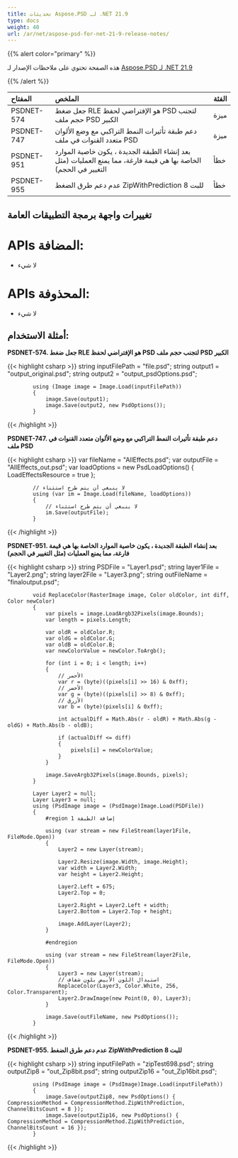 ```yaml
---
title: تحديثات Aspose.PSD لـ .NET 21.9
type: docs
weight: 40
url: /ar/net/aspose-psd-for-net-21-9-release-notes/
---
```


{{% alert color="primary" %}} 

هذه الصفحة تحتوي على ملاحظات الإصدار لـ [Aspose.PSD لـ .NET 21.9](https://www.nuget.org/packages/Aspose.PSD/)

{{% /alert %}} 

|**المفتاح**|**الملخص**|**الفئة**|
| :- | :- | :- |
|PSDNET-574|جعل ضغط RLE هو الإفتراضي لحفظ PSD لتجنب حجم ملف PSD الكبير|ميزة|
|PSDNET-747|دعم طبقة تأثيرات النمط التراكبي مع وضع الألوان متعدد القنوات في ملف PSD|ميزة|
|PSDNET-951|بعد إنشاء الطبقة الجديدة ، يكون خاصية الموارد الخاصة بها هي قيمة فارغة، مما يمنع العمليات (مثل التغيير في الحجم)|خطأ|
|PSDNET-955|عدم دعم طرق الضغط ZipWithPrediction للبت 8|خطأ|

## **تغييرات واجهة برمجة التطبيقات العامة**
# **APIs المضافة:**
- لا شيء

# **APIs المحذوفة:**
- لا شيء

## **أمثلة الاستخدام:**

**PSDNET-574. جعل ضغط RLE هو الإفتراضي لحفظ PSD لتجنب حجم ملف PSD الكبير**

{{< highlight csharp >}}
            string inputFilePath = "file.psd";
            string output1 = "output_original.psd";
            string output2 = "output_psdOptions.psd";

            using (Image image = Image.Load(inputFilePath))
            {
                image.Save(output1);
                image.Save(output2, new PsdOptions());
            }
{{< /highlight >}}

**PSDNET-747. دعم طبقة تأثيرات النمط التراكبي مع وضع الألوان متعدد القنوات في ملف PSD**

{{< highlight csharp >}}
            var fileName = "AllEffects.psd";
            var outputFile = "AllEffects_out.psd";
            var loadOptions = new PsdLoadOptions()
            {
                LoadEffectsResource = true
            };

            // لا ينبغي أن يتم طرح استثناء
            using (var im = Image.Load(fileName, loadOptions))
            {
                // لا ينبغي أن يتم طرح استثناء
                im.Save(outputFile);
            }
{{< /highlight >}}

**PSDNET-951. بعد إنشاء الطبقة الجديدة ، يكون خاصية الموارد الخاصة بها هي قيمة فارغة، مما يمنع العمليات (مثل التغيير في الحجم)**

{{< highlight csharp >}}
            string PSDFile = "Layer1.psd";
            string layer1File = "Layer2.png";
            string layer2File = "Layer3.png";
            string outFileName = "finaloutput.psd";

            void ReplaceColor(RasterImage image, Color oldColor, int diff, Color newColor)
            {
                var pixels = image.LoadArgb32Pixels(image.Bounds);
                var length = pixels.Length;

                var oldR = oldColor.R;
                var oldG = oldColor.G;
                var oldB = oldColor.B;
                var newColorValue = newColor.ToArgb();

                for (int i = 0; i < length; i++)
                {
                    // الأحمر
                    var r = (byte)((pixels[i] >> 16) & 0xff);
                    // الأخضر
                    var g = (byte)((pixels[i] >> 8) & 0xff);
                    // الأزرق
                    var b = (byte)(pixels[i] & 0xff);

                    int actualDiff = Math.Abs(r - oldR) + Math.Abs(g - oldG) + Math.Abs(b - oldB);

                    if (actualDiff <= diff)
                    {
                        pixels[i] = newColorValue;
                    }
                }

                image.SaveArgb32Pixels(image.Bounds, pixels);
            }

            Layer Layer2 = null;
            Layer Layer3 = null;
            using (PsdImage image = (PsdImage)Image.Load(PSDFile))
            {
                #region إضافة الطبقة 1

                using (var stream = new FileStream(layer1File, FileMode.Open))
                {
                    Layer2 = new Layer(stream);

                    Layer2.Resize(image.Width, image.Height);
                    var width = Layer2.Width;
                    var height = Layer2.Height;

                    Layer2.Left = 675;
                    Layer2.Top = 0;

                    Layer2.Right = Layer2.Left + width;
                    Layer2.Bottom = Layer2.Top + height;

                    image.AddLayer(Layer2);
                }

                #endregion

                using (var stream = new FileStream(layer2File, FileMode.Open))
                {
                    Layer3 = new Layer(stream);
                    // استبدال اللون الأبيض بلون شفاف
                    ReplaceColor(Layer3, Color.White, 256, Color.Transparent);
                    Layer2.DrawImage(new Point(0, 0), Layer3);
                }

                image.Save(outFileName, new PsdOptions());
            }
{{< /highlight >}}

**PSDNET-955. عدم دعم طرق الضغط ZipWithPrediction للبت 8**

{{< highlight csharp >}}
            string inputFilePath = "zipTest698.psd";
            string outputZip8 = "out_Zip8bit.psd";
            string outputZip16 = "out_Zip16bit.psd";

            using (PsdImage image = (PsdImage)Image.Load(inputFilePath))
            {
                image.Save(outputZip8, new PsdOptions() { CompressionMethod = CompressionMethod.ZipWithPrediction, ChannelBitsCount = 8 });
                image.Save(outputZip16, new PsdOptions() { CompressionMethod = CompressionMethod.ZipWithPrediction, ChannelBitsCount = 16 });
            }
{{< /highlight >}}